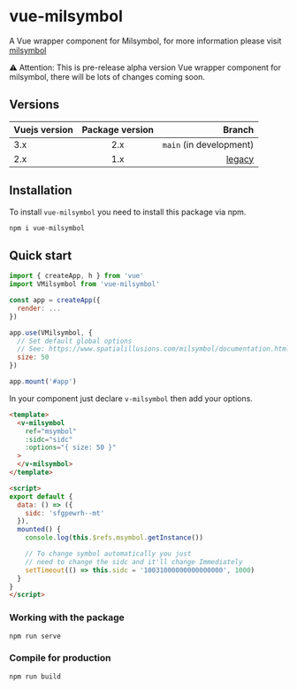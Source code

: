# vue-milsymbol

A Vue wrapper component for Milsymbol, for more information please visit [milsymbol](https://github.com/spatialillusions/milsymbol)

⚠️ Attention: This is pre-release alpha version Vue wrapper component for milsymbol, there will be lots of changes coming soon.

## Versions

| Vuejs version | Package version | Branch |
| :---          |:---------------:| ---:   | 
| 3.x           |       2.x       | `main` (in development) |
| 2.x           |       1.x       | [legacy](https://github.com/themustafaomar/vue-milsymbol/tree/legacy) |

## Installation

To install `vue-milsymbol` you need to install this package via npm.

```js
npm i vue-milsymbol
```

## Quick start

```js
import { createApp, h } from 'vue'
import VMilsymbol from 'vue-milsymbol'

const app = createApp({
  render: ...
})

app.use(VMilsymbol, {
  // Set default global options
  // See: https://www.spatialillusions.com/milsymbol/documentation.html
  size: 50
})

app.mount('#app')
```

In your component just declare `v-milsymbol` then add your options.

```html
<template>
  <v-milsymbol
    ref="msymbol"
    :sidc="sidc"
    :options="{ size: 50 }"
  >
  </v-milsymbol>
</template>

<script>
export default {
  data: () => ({
    sidc: 'sfgpewrh--mt'
  }),
  mounted() {
    console.log(this.$refs.msymbol.getInstance())

    // To change symbol automatically you just
    // need to change the sidc and it'll change Immediately
    setTimeout(() => this.sidc = '10031000000000000000', 1000)
  }
}
</script>
```

### Working with the package
```
npm run serve
```

### Compile for production
```
npm run build
```